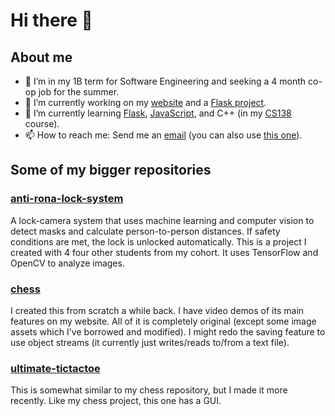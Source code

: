 # Hi there 👋

## About me
- 🏫 I’m in my 1B term for Software Engineering and seeking a 4 month co-op job for the summer.
- 🔭 I’m currently working on my [website](https://dxaviud.github.io/) and a [Flask project](https://github.com/dxaviud/flask-app/).
- 🌱 I’m currently learning [Flask](https://flask.palletsprojects.com/en/1.1.x/), [JavaScript](https://developer.mozilla.org/en-US/docs/Learn/JavaScript), and C++ (in my [CS138](https://ucalendar.uwaterloo.ca/2122/COURSE/course-CS.html#CS138) course).
- 📫 How to reach me: Send me an [email](mailto:d83xu@uwaterloo.ca) (you can also use [this one](mailto:dxaviud@uwaterloo.ca)).

## Some of my bigger repositories

### [anti-rona-lock-system](https://github.com/dxaviud/anti-rona-lock-system) 
A lock-camera system that uses machine learning and computer vision to detect masks and calculate person-to-person distances. If safety conditions are met, the lock is unlocked automatically. This is a project I created with 4 four other students from my cohort. It uses TensorFlow and OpenCV to analyze images.

### [chess](https://github.com/dxaviud/chess)
I created this from scratch a while back. I have video demos of its main features on my website. All of it is completely original (except some image assets which I've borrowed and modified). I might redo the saving feature to use object streams (it currently just writes/reads to/from a text file).

### [ultimate-tictactoe](https://github.com/dxaviud/ultimate-tictactoe)
This is somewhat similar to my chess repository, but I made it more recently. Like my chess project, this one has a GUI.

<!--
- ⚡ Fun fact: ...
- 👯 I’m looking to collaborate on ...
- 🤔 I’m looking for help with ...
- 💬 Ask me about ...
-->
